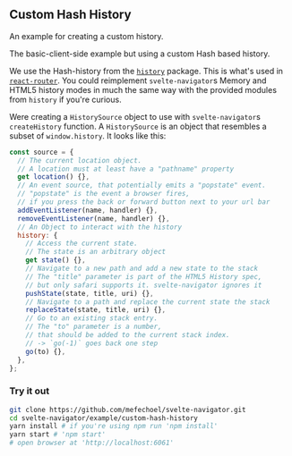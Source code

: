## Custom Hash History

An example for creating a custom history.

The basic-client-side example but using a custom Hash based history.

We use the Hash-history from the
[`history`](https://www.npmjs.com/package/history) package. This is what's used
in [`react-router`](https://www.npmjs.com/package/react-router). You could
reimplement `svelte-navigator`s Memory and HTML5 history modes in much the same
way with the provided modules from `history` if you're curious.

Were creating a `HistorySource` object to use with `svelte-navigator`s
`createHistory` function. A `HistorySource` is an object that resembles a subset
of `window.history`. It looks like this:

```js
const source = {
  // The current location object.
  // A location must at least have a "pathname" property
  get location() {},
  // An event source, that potentially emits a "popstate" event.
  // "popstate" is the event a browser fires,
  // if you press the back or forward button next to your url bar
  addEventListener(name, handler) {},
  removeEventListener(name, handler) {},
  // An Object to interact with the history
  history: {
    // Access the current state.
    // The state is an arbitrary object
    get state() {},
    // Navigate to a new path and add a new state to the stack
    // The "title" parameter is part of the HTML5 History spec,
    // but only safari supports it. svelte-navigator ignores it
    pushState(state, title, uri) {},
    // Navigate to a path and replace the current state the stack
    replaceState(state, title, uri) {},
    // Go to an existing stack entry.
    // The "to" parameter is a number,
    // that should be added to the current stack index.
    // -> `go(-1)` goes back one step
    go(to) {},
  },
};
```

### Try it out

```bash
git clone https://github.com/mefechoel/svelte-navigator.git
cd svelte-navigator/example/custom-hash-history
yarn install # if you're using npm run 'npm install'
yarn start # 'npm start'
# open browser at 'http://localhost:6061'
```
